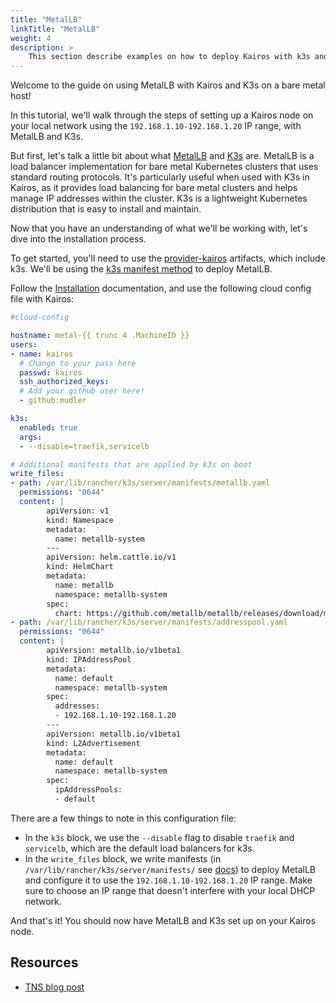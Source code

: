 ```yaml
---
title: "MetalLB"
linkTitle: "MetalLB"
weight: 4
description: > 
    This section describe examples on how to deploy Kairos with k3s and MetalLB
---
```


Welcome to the guide on using MetalLB with Kairos and K3s on a bare metal host!

In this tutorial, we'll walk through the steps of setting up a Kairos node on your local network using the `192.168.1.10-192.168.1.20` IP range, with MetalLB and K3s.

But first, let's talk a little bit about what [MetalLB](https://metallb.universe.tf/) and [K3s](https://k3s.io/) are. MetalLB is a load balancer implementation for bare metal Kubernetes clusters that uses standard routing protocols. It's particularly useful when used with K3s in Kairos, as it provides load balancing for bare metal clusters and helps manage IP addresses within the cluster. K3s is a lightweight Kubernetes distribution that is easy to install and maintain.

Now that you have an understanding of what we'll be working with, let's dive into the installation process.


To get started, you'll need to use the [provider-kairos](https://github.com/kairos-io/provider-kairos) artifacts, which include k3s. We'll be using the [k3s manifest method](/docs/reference/configuration#kubernetes-manifests) to deploy MetalLB.

Follow the [Installation](/docs/installation) documentation, and use the following cloud config file with Kairos:

```yaml
#cloud-config

hostname: metal-{{ trunc 4 .MachineID }}
users:
- name: kairos
  # Change to your pass here
  passwd: kairos
  ssh_authorized_keys:
  # Add your github user here!
  - github:mudler

k3s:
  enabled: true
  args:
  - --disable=traefik,servicelb

# Additional manifests that are applied by k3s on boot
write_files:
- path: /var/lib/rancher/k3s/server/manifests/metallb.yaml
  permissions: "0644"
  content: |
        apiVersion: v1
        kind: Namespace
        metadata:
          name: metallb-system
        ---
        apiVersion: helm.cattle.io/v1
        kind: HelmChart
        metadata:
          name: metallb
          namespace: metallb-system
        spec:
          chart: https://github.com/metallb/metallb/releases/download/metallb-chart-0.13.7/metallb-0.13.7.tgz
- path: /var/lib/rancher/k3s/server/manifests/addresspool.yaml
  permissions: "0644"
  content: |
        apiVersion: metallb.io/v1beta1
        kind: IPAddressPool
        metadata:
          name: default
          namespace: metallb-system
        spec:
          addresses:
          - 192.168.1.10-192.168.1.20
        ---
        apiVersion: metallb.io/v1beta1
        kind: L2Advertisement
        metadata:
          name: default
          namespace: metallb-system
        spec:
          ipAddressPools:
          - default
```

There are a few things to note in this configuration file:

- In the `k3s` block, we use the `--disable` flag to disable `traefik` and `servicelb`, which are the default load balancers for k3s.
- In the `write_files` block, we write manifests (in `/var/lib/rancher/k3s/server/manifests/` see [docs](/docs/reference/configuration#kubernetes-manifests)) to deploy MetalLB and configure it to use the `192.168.1.10-192.168.1.20` IP range. Make sure to choose an IP range that doesn't interfere with your local DHCP network.

And that's it! You should now have MetalLB and K3s set up on your Kairos node.

## Resources

- [TNS blog post](https://thenewstack.io/livin-kubernetes-on-the-immutable-edge-with-kairos-project/)